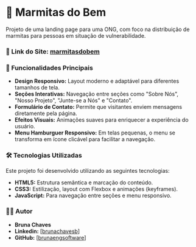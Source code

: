 # 🍲 Marmitas do Bem

Projeto de uma landing page para uma ONG, com foco na distribuição de marmitas para pessoas em situação de vulnerabilidade.

### 🔗 Link do Site: <a href="https://marmitasdobem.vercel.app/" target="_blank">marmitasdobem</a>


### 🚀 Funcionalidades Principais

- **Design Responsivo:** Layout moderno e adaptável para diferentes tamanhos de tela.
- **Seções Interativas:** Navegação entre seções como "Sobre Nós", "Nosso Projeto", "Junte-se a Nós" e "Contato".
- **Formulário de Contato:** Permite que visitantes enviem mensagens diretamente pela página.
- **Efeitos Visuais:** Animações suaves para enriquecer a experiência do usuário.
- **Menu Hamburguer Responsivo:** Em telas pequenas, o menu se transforma em ícone clicável para facilitar a navegação.

### 🛠️ Tecnologias Utilizadas

Este projeto foi desenvolvido utilizando as seguintes tecnologias:

- **HTML5:** Estrutura semântica e marcação do conteúdo.
- **CSS3:** Estilização, layout com Flexbox e animações (keyframes).
- **JavaScript:** Para navegação entre seções e menu responsivo.

### 👩‍💻 Autor

- **Bruna Chaves**
- **Linkedin:** [[brunachavesb](https://www.linkedin.com/in/brunachavesb/)]
- **GitHub:** [[brunaengsoftware](https://github.com/brunaengsoftware)]
